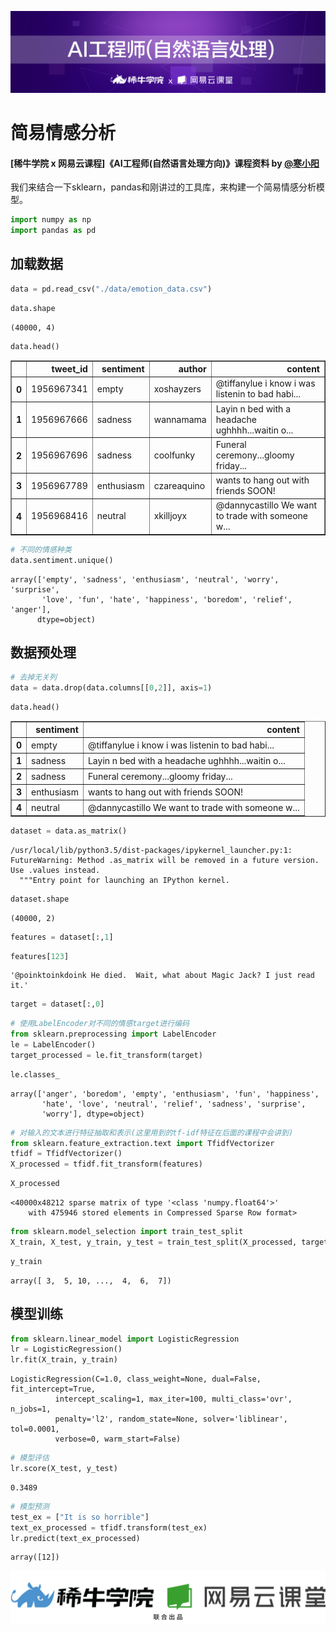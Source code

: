
![](../img/NLP_banner.jpg)

# 简易情感分析
#### \[稀牛学院 x 网易云课程\]《AI工程师(自然语言处理方向)》课程资料 by [@寒小阳](https://blog.csdn.net/han_xiaoyang)
我们来结合一下sklearn，pandas和刚讲过的工具库，来构建一个简易情感分析模型。


```python
import numpy as np
import pandas as pd
```

## 加载数据


```python
data = pd.read_csv("./data/emotion_data.csv")
```


```python
data.shape
```




    (40000, 4)




```python
data.head()
```




<div>
<style scoped>
    .dataframe tbody tr th:only-of-type {
        vertical-align: middle;
    }

    .dataframe tbody tr th {
        vertical-align: top;
    }

    .dataframe thead th {
        text-align: right;
    }
</style>
<table border="1" class="dataframe">
  <thead>
    <tr style="text-align: right;">
      <th></th>
      <th>tweet_id</th>
      <th>sentiment</th>
      <th>author</th>
      <th>content</th>
    </tr>
  </thead>
  <tbody>
    <tr>
      <th>0</th>
      <td>1956967341</td>
      <td>empty</td>
      <td>xoshayzers</td>
      <td>@tiffanylue i know  i was listenin to bad habi...</td>
    </tr>
    <tr>
      <th>1</th>
      <td>1956967666</td>
      <td>sadness</td>
      <td>wannamama</td>
      <td>Layin n bed with a headache  ughhhh...waitin o...</td>
    </tr>
    <tr>
      <th>2</th>
      <td>1956967696</td>
      <td>sadness</td>
      <td>coolfunky</td>
      <td>Funeral ceremony...gloomy friday...</td>
    </tr>
    <tr>
      <th>3</th>
      <td>1956967789</td>
      <td>enthusiasm</td>
      <td>czareaquino</td>
      <td>wants to hang out with friends SOON!</td>
    </tr>
    <tr>
      <th>4</th>
      <td>1956968416</td>
      <td>neutral</td>
      <td>xkilljoyx</td>
      <td>@dannycastillo We want to trade with someone w...</td>
    </tr>
  </tbody>
</table>
</div>




```python
# 不同的情感种类
data.sentiment.unique()
```




    array(['empty', 'sadness', 'enthusiasm', 'neutral', 'worry', 'surprise',
           'love', 'fun', 'hate', 'happiness', 'boredom', 'relief', 'anger'],
          dtype=object)



## 数据预处理


```python
# 去掉无关列
data = data.drop(data.columns[[0,2]], axis=1)
```


```python
data.head()
```




<div>
<style scoped>
    .dataframe tbody tr th:only-of-type {
        vertical-align: middle;
    }

    .dataframe tbody tr th {
        vertical-align: top;
    }

    .dataframe thead th {
        text-align: right;
    }
</style>
<table border="1" class="dataframe">
  <thead>
    <tr style="text-align: right;">
      <th></th>
      <th>sentiment</th>
      <th>content</th>
    </tr>
  </thead>
  <tbody>
    <tr>
      <th>0</th>
      <td>empty</td>
      <td>@tiffanylue i know  i was listenin to bad habi...</td>
    </tr>
    <tr>
      <th>1</th>
      <td>sadness</td>
      <td>Layin n bed with a headache  ughhhh...waitin o...</td>
    </tr>
    <tr>
      <th>2</th>
      <td>sadness</td>
      <td>Funeral ceremony...gloomy friday...</td>
    </tr>
    <tr>
      <th>3</th>
      <td>enthusiasm</td>
      <td>wants to hang out with friends SOON!</td>
    </tr>
    <tr>
      <th>4</th>
      <td>neutral</td>
      <td>@dannycastillo We want to trade with someone w...</td>
    </tr>
  </tbody>
</table>
</div>




```python
dataset = data.as_matrix()
```

    /usr/local/lib/python3.5/dist-packages/ipykernel_launcher.py:1: FutureWarning: Method .as_matrix will be removed in a future version. Use .values instead.
      """Entry point for launching an IPython kernel.
    


```python
dataset.shape
```




    (40000, 2)




```python
features = dataset[:,1]
```


```python
features[123]
```




    '@poinktoinkdoink He died.  Wait, what about Magic Jack? I just read it.'




```python
target = dataset[:,0]
```


```python
# 使用LabelEncoder对不同的情感target进行编码
from sklearn.preprocessing import LabelEncoder
le = LabelEncoder()
target_processed = le.fit_transform(target)
```


```python
le.classes_
```




    array(['anger', 'boredom', 'empty', 'enthusiasm', 'fun', 'happiness',
           'hate', 'love', 'neutral', 'relief', 'sadness', 'surprise',
           'worry'], dtype=object)




```python
# 对输入的文本进行特征抽取和表示(这里用到的tf-idf特征在后面的课程中会讲到)
from sklearn.feature_extraction.text import TfidfVectorizer
tfidf = TfidfVectorizer()
X_processed = tfidf.fit_transform(features)
```


```python
X_processed
```




    <40000x48212 sparse matrix of type '<class 'numpy.float64'>'
    	with 475946 stored elements in Compressed Sparse Row format>




```python
from sklearn.model_selection import train_test_split
X_train, X_test, y_train, y_test = train_test_split(X_processed, target_processed, test_size=0.5, random_state=42)
```


```python
y_train
```




    array([ 3,  5, 10, ...,  4,  6,  7])



## 模型训练


```python
from sklearn.linear_model import LogisticRegression
lr = LogisticRegression()
lr.fit(X_train, y_train)
```




    LogisticRegression(C=1.0, class_weight=None, dual=False, fit_intercept=True,
              intercept_scaling=1, max_iter=100, multi_class='ovr', n_jobs=1,
              penalty='l2', random_state=None, solver='liblinear', tol=0.0001,
              verbose=0, warm_start=False)




```python
# 模型评估
lr.score(X_test, y_test)
```




    0.3489




```python
# 模型预测
test_ex = ["It is so horrible"]
text_ex_processed = tfidf.transform(test_ex)
lr.predict(text_ex_processed)
```




    array([12])



![](../img/xiniu_neteasy.png)


```python

```
